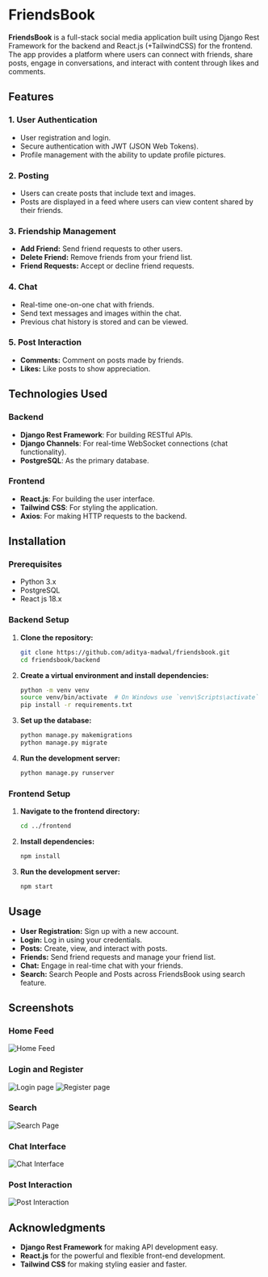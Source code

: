 # FriendsBook

**FriendsBook** is a full-stack social media application built using Django Rest Framework for the backend and React.js (+TailwindCSS) for the frontend. The app provides a platform where users can connect with friends, share posts, engage in conversations, and interact with content through likes and comments.

## Features

### 1. User Authentication

- User registration and login.
- Secure authentication with JWT (JSON Web Tokens).
- Profile management with the ability to update profile pictures.

### 2. Posting

- Users can create posts that include text and images.
- Posts are displayed in a feed where users can view content shared by their friends.

### 3. Friendship Management

- **Add Friend:** Send friend requests to other users.
- **Delete Friend:** Remove friends from your friend list.
- **Friend Requests:** Accept or decline friend requests.

### 4. Chat

- Real-time one-on-one chat with friends.
- Send text messages and images within the chat.
- Previous chat history is stored and can be viewed.

### 5. Post Interaction

- **Comments:** Comment on posts made by friends.
- **Likes:** Like posts to show appreciation.

## Technologies Used

### Backend

- **Django Rest Framework**: For building RESTful APIs.
- **Django Channels**: For real-time WebSocket connections (chat functionality).
- **PostgreSQL**: As the primary database.

### Frontend

- **React.js**: For building the user interface.
- **Tailwind CSS**: For styling the application.
- **Axios**: For making HTTP requests to the backend.

## Installation

### Prerequisites

- Python 3.x
- PostgreSQL
- React js 18.x

### Backend Setup

1. **Clone the repository:**

   ```bash
   git clone https://github.com/aditya-madwal/friendsbook.git
   cd friendsbook/backend
   ```

2. **Create a virtual environment and install dependencies:**

   ```bash
   python -m venv venv
   source venv/bin/activate  # On Windows use `venv\Scripts\activate`
   pip install -r requirements.txt
   ```

3. **Set up the database:**

   ```bash
   python manage.py makemigrations
   python manage.py migrate
   ```

4. **Run the development server:**
   ```bash
   python manage.py runserver
   ```

### Frontend Setup

1. **Navigate to the frontend directory:**

   ```bash
   cd ../frontend
   ```

2. **Install dependencies:**

   ```bash
   npm install
   ```

3. **Run the development server:**
   ```bash
   npm start
   ```

## Usage

- **User Registration:** Sign up with a new account.
- **Login:** Log in using your credentials.
- **Posts:** Create, view, and interact with posts.
- **Friends:** Send friend requests and manage your friend list.
- **Chat:** Engage in real-time chat with your friends.
- **Search:** Search People and Posts across FriendsBook using search feature.

## Screenshots

### Home Feed

![Home Feed](/screenshots/home.png)

### Login and Register

![Login page](/screenshots/login.png)
![Register page](/screenshots/register.png)

### Search

![Search Page](/screenshots/search.png)

### Chat Interface

![Chat Interface](/screenshots/chat.png)

### Post Interaction

![Post Interaction](/screenshots/likeAndComment.png)

## Acknowledgments

- **Django Rest Framework** for making API development easy.
- **React.js** for the powerful and flexible front-end development.
- **Tailwind CSS** for making styling easier and faster.
